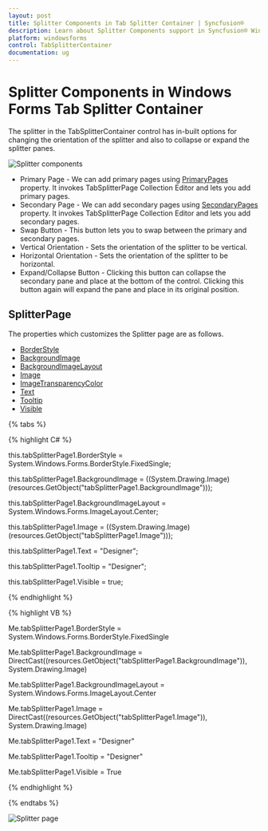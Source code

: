 ```yaml
---
layout: post
title: Splitter Components in Tab Splitter Container | Syncfusion®
description: Learn about Splitter Components support in Syncfusion® Windows Forms Tab Splitter Container control and more details.
platform: windowsforms
control: TabSplitterContainer 
documentation: ug
---
```


# Splitter Components in Windows Forms Tab Splitter Container

The splitter in the TabSplitterContainer control has in-built options for changing the orientation of the splitter and also to collapse or expand the splitter panes.

![Splitter components](Splitter-Components_images/Splitter-Components_img1.jpeg)



* Primary Page - We can add primary pages using [PrimaryPages](https://help.syncfusion.com/cr/windowsforms/Syncfusion.Windows.Forms.Tools.TabSplitterContainer.html#Syncfusion_Windows_Forms_Tools_TabSplitterContainer_PrimaryPages) property. It invokes TabSplitterPage Collection Editor and lets you add primary pages.
* Secondary Page - We can add secondary pages using [SecondaryPages](https://help.syncfusion.com/cr/windowsforms/Syncfusion.Windows.Forms.Tools.TabSplitterContainer.html#Syncfusion_Windows_Forms_Tools_TabSplitterContainer_SecondaryPages) property. It invokes TabSplitterPage Collection Editor and lets you add secondary pages.
* Swap Button - This button lets you to swap between the primary and secondary pages.
* Vertical Orientation - Sets the orientation of the splitter to be vertical.
* Horizontal Orientation - Sets the orientation of the splitter to be horizontal.
* Expand/Collapse Button - Clicking this button can collapse the secondary pane and place at the bottom of the control. Clicking this button again will expand the pane and place in its original position.

## SplitterPage

The properties which customizes the Splitter page are as follows.

* [BorderStyle](https://learn.microsoft.com/en-us/dotnet/api/system.windows.forms.panel.borderstyle?redirectedfrom=MSDN&view=netframework-4.7.2#System_Windows_Forms_Panel_BorderStyle)
* [BackgroundImage](https://learn.microsoft.com/en-us/dotnet/api/system.windows.forms.control.backgroundimage?redirectedfrom=MSDN&view=netframework-4.7.2#System_Windows_Forms_Control_BackgroundImage)
* [BackgroundImageLayout](https://learn.microsoft.com/en-us/dotnet/api/system.windows.forms.control.backgroundimagelayout?redirectedfrom=MSDN&view=netframework-4.7.2#System_Windows_Forms_Control_BackgroundImageLayout)
* [Image](https://help.syncfusion.com/cr/windowsforms/Syncfusion.Windows.Forms.Tools.TabSplitterPage.html#Syncfusion_Windows_Forms_Tools_TabSplitterPage_Image)
* [ImageTransparencyColor](https://help.syncfusion.com/cr/windowsforms/Syncfusion.Windows.Forms.Tools.TabSplitterPage.html#Syncfusion_Windows_Forms_Tools_TabSplitterPage_ImageTransparentColor)
* [Text](https://help.syncfusion.com/cr/windowsforms/Syncfusion.Windows.Forms.Tools.TabSplitterPage.html#Syncfusion_Windows_Forms_Tools_TabSplitterPage_Text)
* [Tooltip](https://help.syncfusion.com/cr/windowsforms/Syncfusion.Windows.Forms.Tools.TabSplitterPage.html#Syncfusion_Windows_Forms_Tools_TabSplitterPage_ToolTip)
* [Visible](https://learn.microsoft.com/en-us/dotnet/api/system.windows.forms.control.visible?redirectedfrom=MSDN&view=netframework-4.7.2#System_Windows_Forms_Control_Visible)

{% tabs %}

{% highlight C# %}


this.tabSplitterPage1.BorderStyle = System.Windows.Forms.BorderStyle.FixedSingle;

this.tabSplitterPage1.BackgroundImage = ((System.Drawing.Image)(resources.GetObject("tabSplitterPage1.BackgroundImage")));

this.tabSplitterPage1.BackgroundImageLayout = System.Windows.Forms.ImageLayout.Center;

this.tabSplitterPage1.Image = ((System.Drawing.Image)(resources.GetObject("tabSplitterPage1.Image")));

this.tabSplitterPage1.Text = "Designer";

this.tabSplitterPage1.Tooltip = "Designer";

this.tabSplitterPage1.Visible = true;

{% endhighlight %}

{% highlight VB %}



Me.tabSplitterPage1.BorderStyle = System.Windows.Forms.BorderStyle.FixedSingle 

Me.tabSplitterPage1.BackgroundImage = DirectCast((resources.GetObject("tabSplitterPage1.BackgroundImage")), System.Drawing.Image) 

Me.tabSplitterPage1.BackgroundImageLayout = System.Windows.Forms.ImageLayout.Center 

Me.tabSplitterPage1.Image = DirectCast((resources.GetObject("tabSplitterPage1.Image")), System.Drawing.Image) 

Me.tabSplitterPage1.Text = "Designer" 

Me.tabSplitterPage1.Tooltip = "Designer" 

Me.tabSplitterPage1.Visible = True 

{% endhighlight %}

{% endtabs %}

![Splitter page](Splitter-Components_images/Splitter-Components_img2.jpeg)



